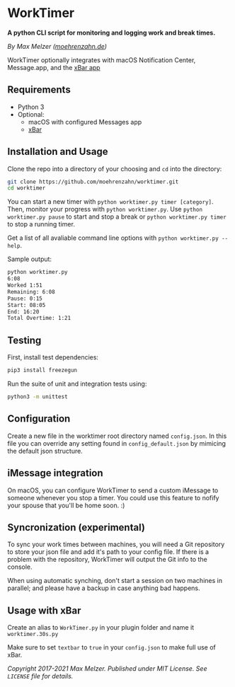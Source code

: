 # WorkTimer

**A python CLI script for monitoring and logging work and break times.**

*By Max Melzer ([moehrenzahn.de](https://moehrenzahn.de/))*

WorkTimer optionally integrates with macOS Notification Center, Message.app, and the [xBar app](https://github.com/matryer/xbar)

## Requirements

- Python 3
- Optional:
    - macOS with configured Messages app
    - [xBar](https://github.com/matryer/xbar)

## Installation and Usage

Clone the repo into a directory of your choosing and `cd` into the directory:

```bash
git clone https://github.com/moehrenzahn/worktimer.git
cd worktimer
```

You can start a new timer with `python worktimer.py timer [category]`. Then, monitor your progress with `python worktimer.py`. Use `python worktimer.py pause` to start and stop a break or `python worktimer.py timer` to stop a running timer.

Get a list of all avaliable command line options with `python worktimer.py --help`.

Sample output:

```bash
python worktimer.py
6:08
Worked 1:51
Remaining: 6:08
Pause: 0:15
Start: 08:05
End: 16:20
Total Overtime: 1:21
```

## Testing

First, install test dependencies:

```bash
pip3 install freezegun
```

Run the suite of unit and integration tests using:

```bash
python3 -m unittest
```

## Configuration

Create a new file in the worktimer root directory named `config.json`. In this file you can override any setting found in `config_default.json` by mimicing the default json structure.

## iMessage integration

On macOS, you can configure WorkTimer to send a custom iMessage to someone whenever you stop a timer. You could use this feature to nofify your spouse that you'll be home soon. :)

## Syncronization (experimental)

To sync your work times between machines, you will need a Git repository to store your json file and add it's path to your config file. If there is a problem with the repository, WorkTimer will output the Git info to the console.

When using automatic synching, don't start a session on two machines in parallel; and please have a backup in case anything bad happens.

## Usage with xBar

Create an alias to `WorkTimer.py` in your plugin folder and name it `worktimer.30s.py`

Make sure to set `textbar` to `true` in your `config.json` to make full use of xBar.


*Copyright 2017-2021 Max Melzer. Published under MIT License. See `LICENSE` file for details.*

